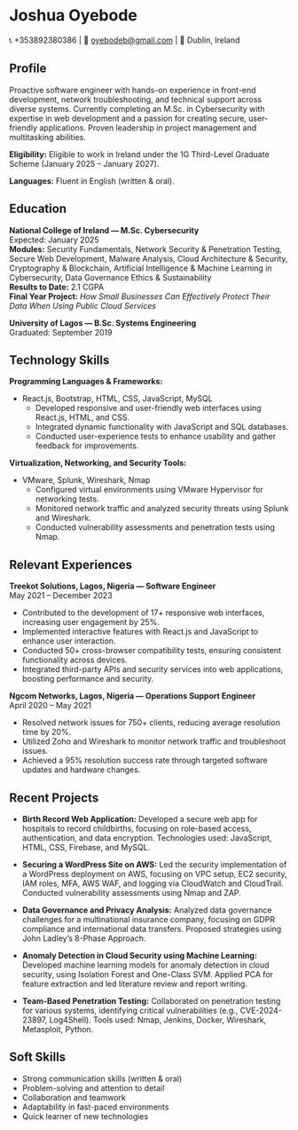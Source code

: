 # Joshua Oyebode
📞 +353892380386 | 📧 oyebodeb@gmail.com | 📍 Dublin, Ireland

## Profile
Proactive software engineer with hands-on experience in front-end development, network troubleshooting, and technical support across diverse systems. Currently completing an M.Sc. in Cybersecurity with expertise in web development and a passion for creating secure, user-friendly applications. Proven leadership in project management and multitasking abilities.

**Eligibility:** Eligible to work in Ireland under the 1G Third-Level Graduate Scheme (January 2025 – January 2027).

**Languages:** Fluent in English (written & oral).

## Education
**National College of Ireland — M.Sc. Cybersecurity**  
Expected: January 2025  
**Modules:** Security Fundamentals, Network Security & Penetration Testing, Secure Web Development, Malware Analysis, Cloud Architecture & Security, Cryptography & Blockchain, Artificial Intelligence & Machine Learning in Cybersecurity, Data Governance Ethics & Sustainability  
**Results to Date:** 2.1 CGPA  
**Final Year Project:** *How Small Businesses Can Effectively Protect Their Data When Using Public Cloud Services*

**University of Lagos — B.Sc. Systems Engineering**  
Graduated: September 2019

## Technology Skills
**Programming Languages & Frameworks:**  
- React.js, Bootstrap, HTML, CSS, JavaScript, MySQL  
  - Developed responsive and user-friendly web interfaces using React.js, HTML, and CSS.  
  - Integrated dynamic functionality with JavaScript and SQL databases.  
  - Conducted user-experience tests to enhance usability and gather feedback for improvements.

**Virtualization, Networking, and Security Tools:**  
- VMware, Splunk, Wireshark, Nmap  
  - Configured virtual environments using VMware Hypervisor for networking tests.  
  - Monitored network traffic and analyzed security threats using Splunk and Wireshark.  
  - Conducted vulnerability assessments and penetration tests using Nmap.

## Relevant Experiences
**Treekot Solutions, Lagos, Nigeria — Software Engineer**  
May 2021 – December 2023  
- Contributed to the development of 17+ responsive web interfaces, increasing user engagement by 25%.  
- Implemented interactive features with React.js and JavaScript to enhance user interaction.  
- Conducted 50+ cross-browser compatibility tests, ensuring consistent functionality across devices.  
- Integrated third-party APIs and security services into web applications, boosting performance and security.

**Ngcom Networks, Lagos, Nigeria — Operations Support Engineer**  
April 2020 – May 2021  
- Resolved network issues for 750+ clients, reducing average resolution time by 20%.  
- Utilized Zoho and Wireshark to monitor network traffic and troubleshoot issues.  
- Achieved a 95% resolution success rate through targeted software updates and hardware changes.

## Recent Projects
- **Birth Record Web Application:** Developed a secure web app for hospitals to record childbirths, focusing on role-based access, authentication, and data encryption. Technologies used: JavaScript, HTML, CSS, Firebase, and MySQL.
  
- **Securing a WordPress Site on AWS:** Led the security implementation of a WordPress deployment on AWS, focusing on VPC setup, EC2 security, IAM roles, MFA, AWS WAF, and logging via CloudWatch and CloudTrail. Conducted vulnerability assessments using Nmap and ZAP.
  
- **Data Governance and Privacy Analysis:** Analyzed data governance challenges for a multinational insurance company, focusing on GDPR compliance and international data transfers. Proposed strategies using John Ladley’s 8-Phase Approach.
  
- **Anomaly Detection in Cloud Security using Machine Learning:** Developed machine learning models for anomaly detection in cloud security, using Isolation Forest and One-Class SVM. Applied PCA for feature extraction and led literature review and report writing.
  
- **Team-Based Penetration Testing:** Collaborated on penetration testing for various systems, identifying critical vulnerabilities (e.g., CVE-2024-23897, Log4Shell). Tools used: Nmap, Jenkins, Docker, Wireshark, Metasploit, Python.

## Soft Skills
- Strong communication skills (written & oral)
- Problem-solving and attention to detail
- Collaboration and teamwork
- Adaptability in fast-paced environments
- Quick learner of new technologies
